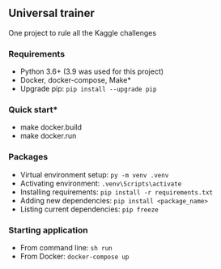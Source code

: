 ## Universal trainer
One project to rule all the Kaggle challenges

### Requirements
 - Python 3.6+ (3.9 was used for this project)
 - Docker, docker-compose, Make*
 - Upgrade pip: `pip install --upgrade pip`

### Quick start*
 - make docker.build
 - make docker.run

### Packages
 - Virtual environment setup: `py -m venv .venv`
 - Activating environment: `.venv\Scripts\activate`
 - Installing requirements: `pip install -r requirements.txt`
 - Adding new dependencies: `pip install <package_name>`
 - Listing current dependencies: `pip freeze`

### Starting application
 - From command line: `sh run`
 - From Docker: `docker-compose up`
